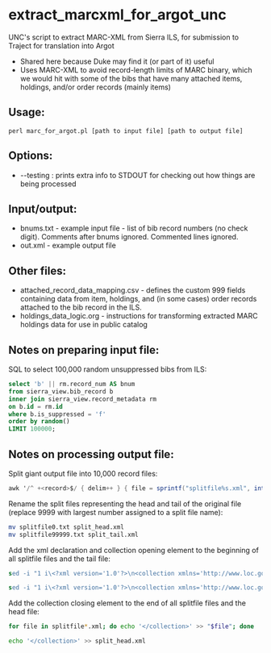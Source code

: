 # extract_marcxml_for_argot_unc
UNC's script to extract MARC-XML from Sierra ILS, for submission to Traject for translation into Argot

- Shared here because Duke may find it (or part of it) useful
- Uses MARC-XML to avoid record-length limits of MARC binary, which we would hit with some of the bibs that have many attached items, holdings, and/or order records (mainly items)

## Usage:
```
perl marc_for_argot.pl [path to input file] [path to output file]
```

## Options:
- --testing : prints extra info to STDOUT for checking out how things are being processed

## Input/output:
- bnums.txt - example input file - list of bib record numbers (no check digit). Comments after bnums ignored. Commented lines ignored.
- out.xml - example output file

## Other files:
- attached_record_data_mapping.csv - defines the custom 999 fields containing data from item, holdings, and (in some cases) order records attached to the bib record in the ILS.
- holdings_data_logic.org - instructions for transforming extracted MARC holdings data for use in public catalog

## Notes on preparing input file: 

SQL to select 100,000 random unsuppressed bibs from ILS:

``` sql
select 'b' || rm.record_num AS bnum
from sierra_view.bib_record b
inner join sierra_view.record_metadata rm
on b.id = rm.id
where b.is_suppressed = 'f'
order by random()
LIMIT 100000;
```
## Notes on processing output file: 
Split giant output file into 10,000 record files: 

``` awk
awk '/^ +<record>$/ { delim++ } { file = sprintf("splitfile%s.xml", int(delim / 10000)); print >> file; }' < output.xml
```

Rename the split files representing the head and tail of the original file (replace 9999 with largest number assigned to a split file name):

``` bash
mv splitfile0.txt split_head.xml
mv splitfile99999.txt split_tail.xml
```

Add the xml declaration and collection opening element to the beginning of all splitfile files and the tail file: 

``` sed
sed -i "1 i\<?xml version='1.0'?>\n<collection xmlns='http://www.loc.gov/MARC21/slim' xmlns:xsi='http://www.w3.org/2001/XMLSchema-instance' xsi:schemaLocation='http://www.loc.gov/MARC21/slim http://www.loc.gov/standards/marcxml/schema/MARC21slim.xsd'>" splitfile*.xml

sed -i "1 i\<?xml version='1.0'?>\n<collection xmlns='http://www.loc.gov/MARC21/slim' xmlns:xsi='http://www.w3.org/2001/XMLSchema-instance' xsi:schemaLocation='http://www.loc.gov/MARC21/slim http://www.loc.gov/standards/marcxml/schema/MARC21slim.xsd'>" split_tail.xml
```

Add the collection closing element to the end of all splitfile files and the head file: 

``` bash
for file in splitfile*.xml; do echo '</collection>' >> "$file"; done

echo '</collection>' >> split_head.xml
```
